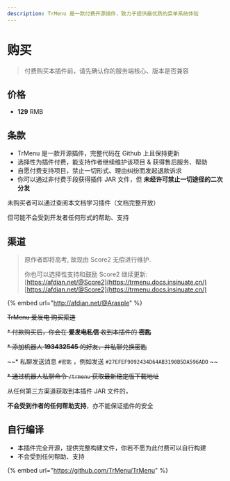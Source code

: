 ```yaml
---
description: TrMenu 是一款付费开源插件，致力于提供最优质的菜单系统体验
---
```


# 购买

> 付费购买本插件前，请先确认你的服务端核心、版本是否兼容

## 价格

* **129** RMB

## 条款

* TrMenu 是一款开源插件，完整代码在 Github 上且保持更新
* 选择性为插件付费，能支持作者继续维护该项目 & 获得售后服务、帮助
* 自愿付费支持项目，禁止一切形式、理由纠纷而发起退款诉求
* 你可以通过非付费手段获得插件 JAR 文件，但 **未经许可禁止一切途径的二次分发**

未购买者可以通过查阅本文档学习插件（文档完整开放）

但可能不会受到开发者任何形式的帮助、支持

## 渠道 <a id="qu-dao"></a>
> 原作者即将高考, 故现由 Score2 无偿进行维护.
> 
> 你也可以选择性支持和鼓励 Score2 继续更新:
> [https://afdian.net/@Score2](https://trmenu.docs.insinuate.cn/)
> [https://afdian.net/@Score2](https://trmenu.docs.insinuate.cn/)

{% embed url="http://afdian.net/@Arasple" %}

~~TrMenu 爱发电 购买渠道~~

~~* 付款购买后，你会在 **爱发电私信** 收到本插件的 **密匙**~~

~~* 添加机器人 **193432545** 的好友，并私聊兑换密匙~~

~~* 私聊发送消息 `#密匙` ，例如发送 `#27EFEF9092434D64AB3190B5DA596ADO` ~~

~~* 通过机器人私聊命令 `/trmenu` 获取最新稳定版下载地址~~

从任何第三方渠道获取到本插件 JAR 文件的，

**不会受到作者的任何帮助支持**，亦不能保证插件的安全

## 自行编译 <a id="zi-hang-bian-yi"></a>

* 本插件完全开源，提供完整构建文件，你若不愿为此付费可以自行构建
* 不会受到任何帮助、支持

{% embed url="https://github.com/TrMenu/TrMenu" %}

